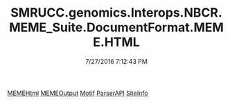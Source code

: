 ﻿---
title: SMRUCC.genomics.Interops.NBCR.MEME_Suite.DocumentFormat.MEME.HTML
date: 7/27/2016 7:12:43 PM
---

[MEMEHtml](T-SMRUCC.genomics.Interops.NBCR.MEME_Suite.DocumentFormat.MEME.HTML.MEMEHtml.html)
[MEMEOutput](T-SMRUCC.genomics.Interops.NBCR.MEME_Suite.DocumentFormat.MEME.HTML.MEMEOutput.html)
[Motif](T-SMRUCC.genomics.Interops.NBCR.MEME_Suite.DocumentFormat.MEME.HTML.Motif.html)
[ParserAPI](T-SMRUCC.genomics.Interops.NBCR.MEME_Suite.DocumentFormat.MEME.HTML.ParserAPI.html)
[SiteInfo](T-SMRUCC.genomics.Interops.NBCR.MEME_Suite.DocumentFormat.MEME.HTML.SiteInfo.html)
